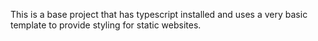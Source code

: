 This is a base project that has typescript installed and uses a very basic template to provide styling for static websites.
